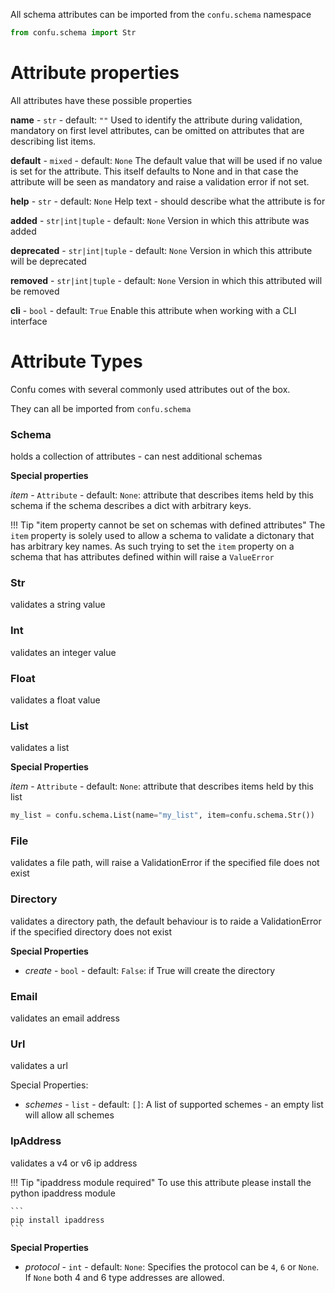 All schema attributes can be imported from the `confu.schema` namespace

```py
from confu.schema import Str
```

# Attribute properties

All attributes have these possible properties

**name** - `str` - default: `""`
Used to identify the attribute during validation, mandatory on first level attributes, can be omitted on attributes that are describing list items.

**default** - `mixed` - default: `None`
The default value that will be used if no value is set for the attribute. This itself defaults to
None and in that case the attribute will be seen as mandatory and raise a validation error
if not set.

**help** - `str` - default: `None`
Help text - should describe what the attribute is for

**added** - `str|int|tuple` - default: `None`
Version in which this attribute was added

**deprecated** - `str|int|tuple` - default: `None`
Version in which this attribute will be deprecated

**removed** - `str|int|tuple` - default: `None`
Version in which this attributed will be removed

**cli** - `bool` - default: `True`
Enable this attribute when working with a CLI interface

# Attribute Types

Confu comes with several commonly used attributes out of the box.

They can all be imported from `confu.schema`

### Schema
holds a collection of attributes - can nest additional schemas

**Special properties**

*item* - `Attribute` - default: `None`: attribute that describes items held by this schema
if the schema describes a dict with arbitrary keys.


!!! Tip "item property cannot be set on schemas with defined attributes"
    The `item` property is solely used to allow a schema to validate a dictonary
    that has arbitrary key names. As such trying to set the `item` property on a schema
    that has attributes defined within will raise a `ValueError`


### Str
validates a string value

### Int
validates an integer value

### Float
validates a float value

### List
validates a list

**Special Properties**

*item* - `Attribute` - default: `None`: attribute that describes items held by this list

```py
my_list = confu.schema.List(name="my_list", item=confu.schema.Str())
```

### File
validates a file path, will raise a ValidationError if the specified file does not exist

### Directory
validates a directory path, the default behaviour is to raide a ValidationError if the specified
directory does not exist

**Special Properties**

  - *create* - `bool` - default: `False`: if True will create the directory

### Email
validates an email address

### Url
validates a url

Special Properties:
  - *schemes* - `list` - default: `[]`: A list of supported schemes - an empty list will allow all schemes

### IpAddress
validates a v4 or v6 ip address


!!! Tip "ipaddress module required"
    To use this attribute please install the python ipaddress module

    ```
    pip install ipaddress
    ```


**Special Properties**

  - *protocol* - `int` - default: `None`: Specifies the protocol can be `4`, `6` or `None`. If `None` both 4 and 6 type addresses are allowed.
